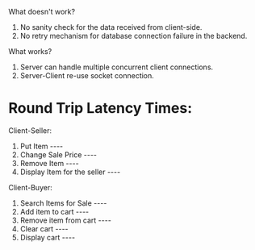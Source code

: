 What doesn't work?

1. No sanity check for the data received from client-side.
2. No retry mechanism for database connection failure in the backend.


What works?
1. Server can handle multiple concurrent client connections.
2. Server-Client re-use socket connection.

Round Trip Latency Times:
=========================
Client-Seller:
1. Put Item                      ----
2. Change Sale Price             ----
3. Remove Item                   ----
4. Display Item for the seller   ----

Client-Buyer:
1. Search Items for Sale    ----     
2. Add item to cart         ----
3. Remove item from cart    ----
4. Clear cart               ----
5. Display cart             ----
